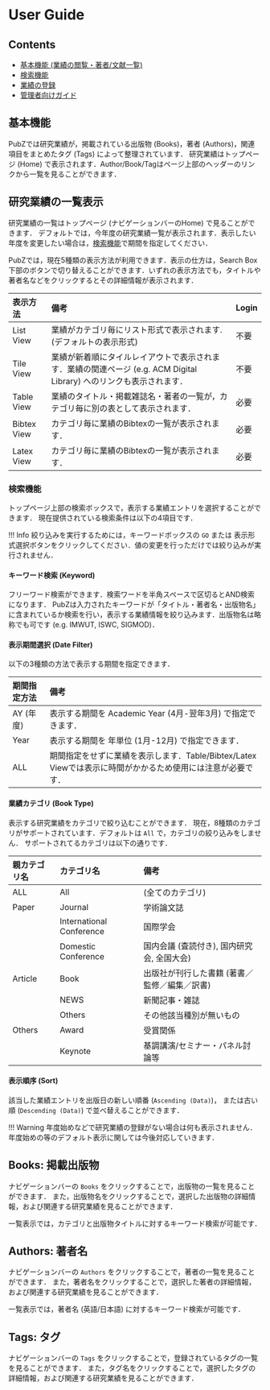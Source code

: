 # User Guide

## Contents
+ [基本機能 (業績の閲覧・著者/文献一覧)](#基本機能)
+ [検索機能](#Search)
+ [業績の登録](./editor_guide.md)
+ [管理者向けガイド](./admin.md)

## 基本機能
PubZでは研究業績が，掲載されている出版物 (Books)，著者 (Authors)，関連項目をまとめたタグ (Tags) によって整理されています．
研究業績はトップページ (Home) で表示されます．Author/Book/Tagはページ上部のヘッダーのリンクから一覧を見ることができます．


## 研究業績の一覧表示
研究業績の一覧はトップページ (ナビゲーションバーのHome) で見ることができます．
デフォルトでは，今年度の研究業績一覧が表示されます．表示したい年度を変更したい場合は，[検索機能](#検索機能)で期間を指定してください．

PubZでは，現在5種類の表示方法が利用できます．表示の仕方は，Search Box 下部のボタンで切り替えることができます．いずれの表示方法でも，タイトルや著者名などをクリックするとその詳細情報が表示されます．

| 表示方法  | 備考                                                                 | Login  |
|:-----------|:---------------------------------------------------------------------|:-------|
| List View   | 業績がカテゴリ毎にリスト形式で表示されます. <br> (デフォルトの表示形式) | 不要 |
| Tile View   | 業績が新着順にタイルレイアウトで表示されます．業績の関連ページ (e.g. ACM Digital Library) へのリンクも表示されます． | 不要 |
| Table View  | 業績のタイトル・掲載雑誌名・著者の一覧が，カテゴリ毎に別の表として表示されます．| 必要 |
| Bibtex View | カテゴリ毎に業績のBibtexの一覧が表示されます．| 必要 |
| Latex View  | カテゴリ毎に業績のBibtexの一覧が表示されます．| 必要 |


### 検索機能
トップページ上部の検索ボックスで，表示する業績エントリを選択することができます．
現在提供されている検索条件は以下の4項目です．

!!! Info
    絞り込みを実行するためには，キーワードボックスの `GO` または 表示形式選択ボタンをクリックしてください．値の変更を行っただけでは絞り込みが実行されません．


#### キーワード検索 (Keyword)
フリーワード検索ができます．検索ワードを半角スペースで区切るとAND検索になります．
PubZは入力されたキーワードが「タイトル・著者名・出版物名」に含まれているか検索を行い，表示する業績情報を絞り込みます．出版物名は略称でも可です (e.g. IMWUT, ISWC, SIGMOD)．


#### 表示期間選択 (Date Filter)
以下の3種類の方法で表示する期間を指定できます．

| 期間指定方法  | 備考                                                               |
|:--------------|:------------------------------------------------------------------|
| AY (年度)     | 表示する期間を Academic Year (4月-翌年3月) で指定できます．       |
| Year          | 表示する期間を 年単位 (1月-12月) で指定できます．       |
| ALL           | 期間指定をせずに業績を表示します．Table/Bibtex/Latex Viewでは表示に時間がかかるため使用には注意が必要です．|


#### 業績カテゴリ (Book Type)
表示する研究業績をカテゴリで絞り込むことができます．
現在，8種類のカテゴリがサポートされています．デフォルトは `All` で，カテゴリの絞り込みをしません．
サポートされてるカテゴリは以下の通りです．

| 親カテゴリ名 | カテゴリ名               | 備考           |
|:-------------|:-------------------------|:---------------|
| ALL          | All                      | (全てのカテゴリ) |
| Paper        | Journal                  | 学術論文誌     |
|              | International Conference | 国際学会 |
|              | Domestic Conference      | 国内会議 (査読付き), 国内研究会, 全国大会) |
| Article      | Book                     | 出版社が刊行した書籍 (著書／監修／編集／訳書) |
|              | NEWS                     | 新聞記事・雑誌 |
|              | Others                   | その他該当種別が無いもの |
| Others       | Award                    | 受賞関係 |
|              | Keynote                  | 基調講演/セミナー・パネル討論等 | 


#### 表示順序 (Sort)
該当した業績エントリを出版日の新しい順番 (`Ascending (Data)`)， または古い順 (`Descending (Data)`) で並べ替えることができます．

!!! Warning
    年度始めなどで研究業績の登録がない場合は何も表示されません．
    年度始めの等のデフォルト表示に関しては今後対応していきます．


## Books: 掲載出版物
ナビゲーションバーの `Books` をクリックすることで，出版物の一覧を見ることができます．
また，出版物名をクリックすることで，選択した出版物の詳細情報，および関連する研究業績を見ることができます．

一覧表示では，カテゴリと出版物タイトルに対するキーワード検索が可能です．

## Authors: 著者名
ナビゲーションバーの `Authors` をクリックすることで，著者の一覧を見ることができます．
また，著者名をクリックすることで，選択した著者の詳細情報，および関連する研究業績を見ることができます．

一覧表示では，著者名 (英語/日本語) に対するキーワード検索が可能です．

## Tags: タグ
ナビゲーションバーの `Tags` をクリックすることで，登録されているタグの一覧を見ることができます．
また，タグ名をクリックすることで，選択したタグの詳細情報，および関連する研究業績を見ることができます．



